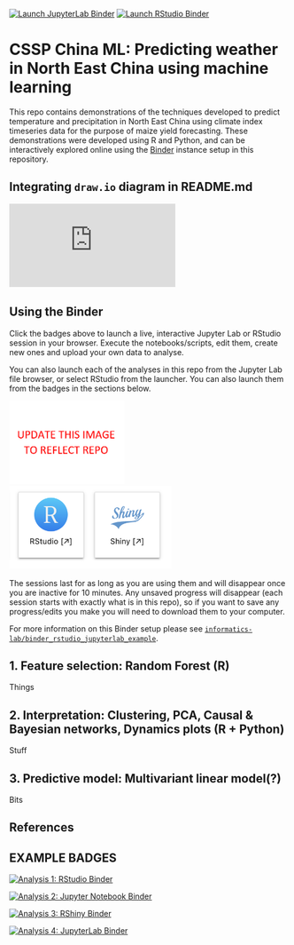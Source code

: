 <!-- badges: start -->
[![Launch JupyterLab Binder](https://img.shields.io/badge/launch-JupyterLab-F5A252.svg?style=for-the-badge)](https://mybinder.org/v2/gh/informatics-lab/cssp_china_wp5.6_binder/main?urlpath=lab)
[![Launch RStudio Binder](https://img.shields.io/badge/launch-RStudio-579ACA.svg?style=for-the-badge)](https://mybinder.org/v2/gh/informatics-lab/cssp_china_wp5.6_binder/main?urlpath=rstudio) 
<!-- badges: end -->

# CSSP China ML: Predicting weather in North East China using machine learning
This repo contains demonstrations of the techniques developed to predict temperature and precipitation in North East China using climate index timeseries data for the purpose of maize yield forecasting. These demonstrations were developed using R and Python, and can be interactively explored online using the [Binder](https://mybinder.org/) instance setup in this repository.

## Integrating `draw.io` diagram in README.md

![Digram](http://jgraph.github.io/drawio-github/edit-diagram.html?repo=cssp_china_wp5.6_binder&path=cssp_china_wp56_workflow-Bayesian_subnetwork_paper_1000bn.drawio.png)


## Using the Binder

Click the badges above to launch a live, interactive Jupyter Lab or RStudio session in your browser. Execute the notebooks/scripts, edit them, create new ones and upload your own data to analyse. 

You can also launch each of the analyses in this repo from the Jupyter Lab file browser, or select RStudio from the launcher. You can also launch them from the badges in the sections below.

<img src=".img/file_browser.png" height="150"> <img src=".img/launcher.png" height="150">


The sessions last for as long as you are using them and will disappear once you are inactive for 10 minutes. Any unsaved progress will disappear (each session starts with exactly what is in this repo), so if you want to save any progress/edits you make you will need to download them to your computer.

For more information on this Binder setup please see [`informatics-lab/binder_rstudio_jupyterlab_example`](https://github.com/informatics-lab/binder_rstudio_jupyterlab_example#readme).



## 1. Feature selection: Random Forest (R)
Things




## 2. Interpretation: Clustering, PCA, Causal & Bayesian networks, Dynamics plots (R + Python)
Stuff



## 3. Predictive model: Multivariant linear model(?) 
Bits



## References



## EXAMPLE BADGES
[![Analysis 1: RStudio Binder](https://img.shields.io/badge/1-Rstudio-579ACA.svg?style=for-the-badge)](https://mybinder.org/v2/gh/informatics-lab/cssp_china_wp5.6_binder/main?urlpath=rstudio)

[![Analysis 2: Jupyter Notebook Binder](https://img.shields.io/badge/2-JupyterNotebook-F5A252.svg?style=for-the-badge)](https://mybinder.org/v2/gh/informatics-lab/cssp_china_wp5.6_binder/main?filepath=notebook.ipynb)

[![Analysis 3: RShiny Binder](https://img.shields.io/badge/3-RMarkdown-579ACA.svg?style=for-the-badge)](https://mybinder.org/v2/gh/informatics-lab/cssp_china_wp5.6_binder/main?urlpath=shiny/rmarkdown.Rmd)

[![Analysis 4: JupyterLab Binder](https://img.shields.io/badge/4-JupyterLab-F5A252.svg?style=for-the-badge)](https://mybinder.org/v2/gh/informatics-lab/cssp_china_wp5.6_binder/main?urlpath=lab/tree/notebook.ipynb)